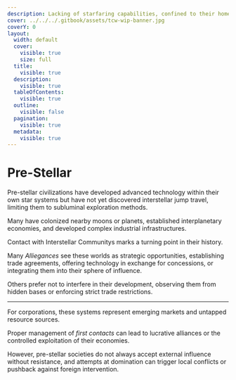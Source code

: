 ```yaml
---
description: Lacking of starfaring capabilities, confined to their homeworld starsystem.
cover: ../../../.gitbook/assets/tcw-wip-banner.jpg
coverY: 0
layout:
  width: default
  cover:
    visible: true
    size: full
  title:
    visible: true
  description:
    visible: true
  tableOfContents:
    visible: true
  outline:
    visible: false
  pagination:
    visible: true
  metadata:
    visible: true
---
```


# Pre-Stellar

Pre-stellar civilizations have developed advanced technology within their own star systems but have not yet discovered interstellar jump travel, limiting them to subluminal exploration methods.

Many have colonized nearby moons or planets, established interplanetary economies, and developed complex industrial infrastructures.

Contact with Interstellar Communitys marks a turning point in their history.

Many _Alliegances_ see these worlds as strategic opportunities, establishing trade agreements, offering technology in exchange for concessions, or integrating them into their sphere of influence.

Others prefer not to interfere in their development, observing them from hidden bases or enforcing strict trade restrictions.

***

For corporations, these systems represent emerging markets and untapped resource sources.

Proper management of _first contacts_ can lead to lucrative alliances or the controlled exploitation of their economies.

However, pre-stellar societies do not always accept external influence without resistance, and attempts at domination can trigger local conflicts or pushback against foreign intervention.
